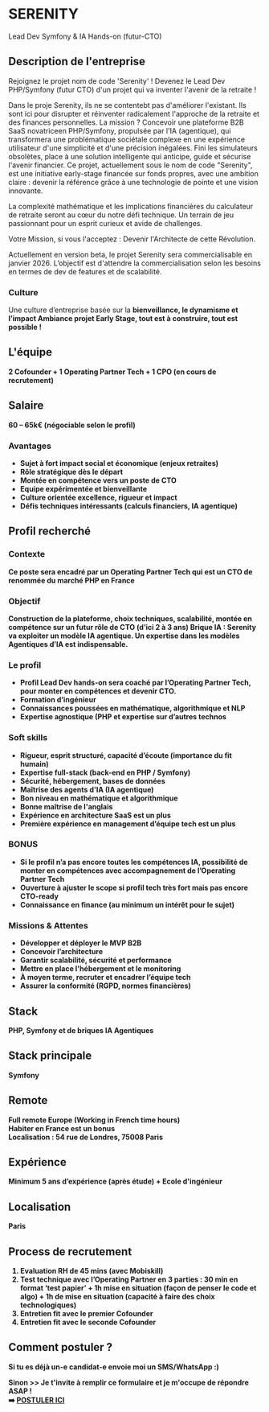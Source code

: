 # SERENITY
Lead Dev Symfony & IA Hands-on (futur-CTO)

## Description de l'entreprise
Rejoignez le projet nom de code 'Serenity' !
Devenez le Lead Dev PHP/Symfony (futur CTO) d'un projet qui va inventer l'avenir de la retraite !

Dans le proje Serenity, ils ne se contentebt pas d'améliorer l'existant.
Ils sont ici pour disrupter et réinventer radicalement l'approche de la retraite et des finances personnelles.
La mission ? Concevoir une plateforme B2B SaaS novatriceen PHP/Symfony, propulsée par l'IA (agentique), qui transformera une problématique sociétale complexe en une expérience utilisateur d'une simplicité et d'une précision inégalées. 
Fini les simulateurs obsolètes, place à une solution intelligente qui anticipe, guide et sécurise l'avenir financier.
Ce projet, actuellement sous le nom de code "Serenity", est une initiative early-stage financée sur fonds propres, avec une ambition claire :
devenir la référence grâce à une technologie de pointe et une vision innovante. 

La complexité mathématique et les implications financières du calculateur de retraite seront au cœur du notre défi technique.
Un terrain de jeu passionnant pour un esprit curieux et avide de challenges.

Votre Mission, si vous l'acceptez : Devenir l'Architecte de cette Révolution.

Actuellement en version beta, le projet Serenity sera  commercialisable en janvier 2026.
L’objectif est d'attendre la commercialisation selon les besoins en termes de dev de features et de scalabilité.

### Culture
Une culture d’entreprise basée sur la <b>bienveillance, le dynamisme et l’impact<b>
Ambiance projet Early Stage, tout est à construire, tout est possible !

## L'équipe
2 Cofounder + 1  Operating Partner Tech + 1 CPO (en cours de recrutement)

## Salaire
 60 – 65k€ (négociable selon le profil)

### Avantages
-	Sujet à fort impact social et économique (enjeux retraites)
-	Rôle stratégique dès le départ
-	Montée en compétence vers un poste de CTO
-	Equipe expérimentée et bienveillante
-	Culture orientée excellence, rigueur et impact
-	Défis techniques intéressants (calculs financiers, IA agentique)

## Profil recherché
### Contexte
Ce poste sera encadré par un Operating Partner Tech qui est un CTO de renommée du marché PHP en France

### Objectif
Construction de la plateforme, choix techniques, scalabilité, montée en compétence sur un futur rôle de CTO (d’ici 2 à 3 ans)
Brique IA : Serenity va exploiter un modèle IA agentique. Un expertise dans les modèles Agentiques d’IA est indispensable.

### Le profil
-	Profil Lead Dev hands-on sera coaché par l’Operating Partner Tech, pour monter en compétences et devenir CTO.
-	Formation d’ingénieur
-	Connaissances poussées en mathématique, algorithmique et NLP
-	Expertise agnostique (PHP et expertise sur d’autres technos

### Soft skills
-	Rigueur, esprit structuré, capacité d’écoute (importance du fit humain)
-	Expertise full-stack (back-end en PHP / Symfony)
-	Sécurité, hébergement, bases de données
-	<b>Maîtrise des agents d'IA (IA agentique)</b>
-	<b>Bon niveau en mathématique et algorithmique</b>
-	<b>Bonne maîtrise de l'anglais</b>
-	Expérience en architecture SaaS est un plus
-	Première expérience en management d’équipe tech est un plus

### BONUS
-	Si le profil n’a pas encore toutes les compétences IA, possibilité de monter en compétences avec accompagnement de l’Operating Partner Tech
-	Ouverture à ajuster le scope si profil tech très fort mais pas encore CTO-ready
-	Connaissance en finance (au minimum un intérêt pour le sujet)

### Missions & Attentes
-	Développer et déployer le MVP B2B
-	Concevoir l’architecture
-	Garantir scalabilité, sécurité et performance
-	Mettre en place l'hébergement et le monitoring
-	À moyen terme, recruter et encadrer l’équipe tech
-	Assurer la conformité (RGPD, normes financières)

## Stack
PHP, Symfony et de briques IA Agentiques

## Stack principale
Symfony

## Remote
Full remote Europe (Working in French time hours) </br>
Habiter en France est un bonus</br>
Localisation : 54 rue de Londres, 75008 Paris

## Expérience
Minimum 5 ans d’expérience (après étude) + Ecole d'ingénieur


## Localisation
Paris

## Process de recrutement
1)	Evaluation RH  de 45 mins (avec Mobiskill)
2)	Test technique avec l’Operating Partner en 3 parties : 30 min en format ‘test papier’ + 1h mise en situation (façon de penser le code et algo) + 1h de mise en situation (capacité à faire des choix technologiques)
3)	Entretien fit avec le premier Cofounder
4)	Entretien fit avec le seconde Cofounder

## Comment postuler ?
Si tu es déjà un-e candidat-e envoie moi un SMS/WhatsApp :)

Sinon >> Je t'invite à remplir ce formulaire et je m'occupe de répondre ASAP !</br>
➡️ <b><a href="https://form.jotform.com/251094648903361" target="_blank">POSTULER ICI</a></b>
